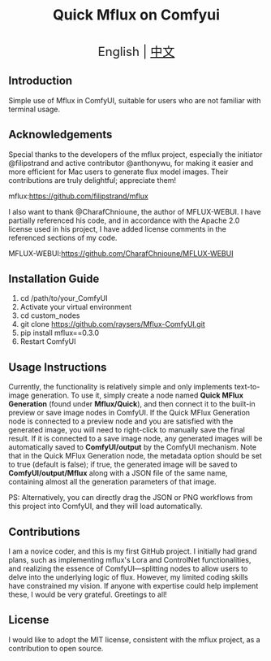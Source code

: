 <h1 align="center">Quick Mflux on Comfyui</h1>

<p align="center">
    <br> <font size=5>English | <a href="README_zh.md">中文</a></font>
</p>

## Introduction
Simple use of Mflux in ComfyUI, suitable for users who are not familiar with terminal usage.

## Acknowledgements

Special thanks to the developers of the mflux project, especially the initiator @filipstrand and active contributor @anthonywu, for making it easier and more efficient for Mac users to generate flux model images. Their contributions are truly delightful; appreciate them!

mflux:https://github.com/filipstrand/mflux

I also want to thank @CharafChnioune, the author of MFLUX-WEBUI. I have partially referenced his code, and in accordance with the Apache 2.0 license used in his project, I have added license comments in the referenced sections of my code.

MFLUX-WEBUI:https://github.com/CharafChnioune/MFLUX-WEBUI

## Installation Guide
1. cd /path/to/your_ComfyUI
2. Activate your virtual environment
3. cd custom_nodes
4. git clone https://github.com/raysers/Mflux-ComfyUI.git
5. pip install mflux==0.3.0
6. Restart ComfyUI

## Usage Instructions
Currently, the functionality is relatively simple and only implements text-to-image generation. To use it, simply create a node named **Quick MFlux Generation** (found under **Mflux/Quick**), and then connect it to the built-in preview or save image nodes in ComfyUI. If the Quick MFlux Generation node is connected to a preview node and you are satisfied with the generated image, you will need to right-click to manually save the final result. If it is connected to a save image node, any generated images will be automatically saved to **ComfyUI/output** by the ComfyUI mechanism. Note that in the Quick MFlux Generation node, the metadata option should be set to true (default is false); if true, the generated image will be saved to **ComfyUI/output/Mflux** along with a JSON file of the same name, containing almost all the generation parameters of that image.

PS: Alternatively, you can directly drag the JSON or PNG workflows from this project into ComfyUI, and they will load automatically.

## Contributions
I am a novice coder, and this is my first GitHub project. I initially had grand plans, such as implementing mflux's Lora and ControlNet functionalities, and realizing the essence of ComfyUI—splitting nodes to allow users to delve into the underlying logic of flux. However, my limited coding skills have constrained my vision. If anyone with expertise could help implement these, I would be very grateful. Greetings to all!

## License
I would like to adopt the MIT license, consistent with the mflux project, as a contribution to open source.